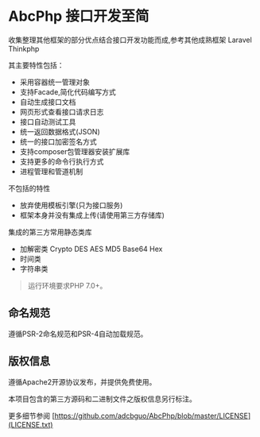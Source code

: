 # AbcPhp 接口开发至简
收集整理其他框架的部分优点结合接口开发功能而成,参考其他成熟框架 Laravel Thinkphp

其主要特性包括：

 + 采用容器统一管理对象
 + 支持Facade,简化代码编写方式
 + 自动生成接口文档
 + 网页形式查看接口请求日志
 + 接口自动测试工具
 + 统一返回数据格式(JSON)
 + 统一的接口加密签名方式
 + 支持composer包管理器安装扩展库
 + 支持更多的命令行执行方式
 + 进程管理和管道机制
 
 
 不包括的特性
 
 + 放弃使用模板引擎(只为接口服务)
 + 框架本身并没有集成上传(请使用第三方存储库)


集成的第三方常用静态类库

+ 加解密类 Crypto DES AES MD5 Base64 Hex
+ 时间类
+ 字符串类

> 运行环境要求PHP 7.0+。




## 命名规范

遵循PSR-2命名规范和PSR-4自动加载规范。


## 版权信息

遵循Apache2开源协议发布，并提供免费使用。

本项目包含的第三方源码和二进制文件之版权信息另行标注。

更多细节参阅 [https://github.com/adcbguo/AbcPhp/blob/master/LICENSE](LICENSE.txt)
